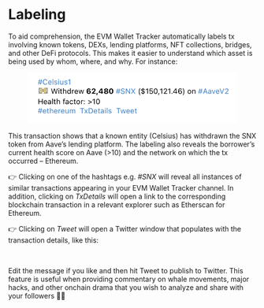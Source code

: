 # Labeling

To aid comprehension, the EVM Wallet Tracker automatically labels tx involving known tokens, DEXs, lending platforms, NFT collections, bridges, and other DeFi protocols. This makes it easier to understand which asset is being used by whom, where, and why. For instance:

<figure><img src="../../.gitbook/assets/Celsius.png" alt=""><figcaption></figcaption></figure>

This transaction shows that a known entity (Celsius) has withdrawn the SNX token from Aave’s lending platform. The labeling also reveals the borrower’s current health score on Aave (>10) and the network on which the tx occurred – Ethereum.

👉 Clicking on one of the hashtags e.g. _#SNX_ will reveal all instances of similar transactions appearing in your EVM Wallet Tracker channel. In addition, clicking on _TxDetails_ will open a link to the corresponding blockchain transaction in a relevant explorer such as Etherscan for Ethereum.

👉 Clicking on _Tweet_ will open a Twitter window that populates with the transaction details, like this:

<figure><img src="https://files.gitbook.com/v0/b/gitbook-x-prod.appspot.com/o/spaces%2F3tlAbP2AsTAEHWTxchRe%2Fuploads%2FNFeMojI5BQ5jcxIiq87Y%2FTweet.png?alt=media&#x26;token=9309078e-08cc-4510-a755-09b00d67aa5f" alt=""><figcaption></figcaption></figure>

Edit the message if you like and then hit Tweet to publish to Twitter. This feature is useful when providing commentary on whale movements, major hacks, and other onchain drama that you wish to analyze and share with your followers 💁‍♀️

